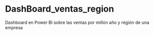 # DashBoard_ventas_region
Dashboard en Power BI sobre las ventas por millón año y región de una empresa
